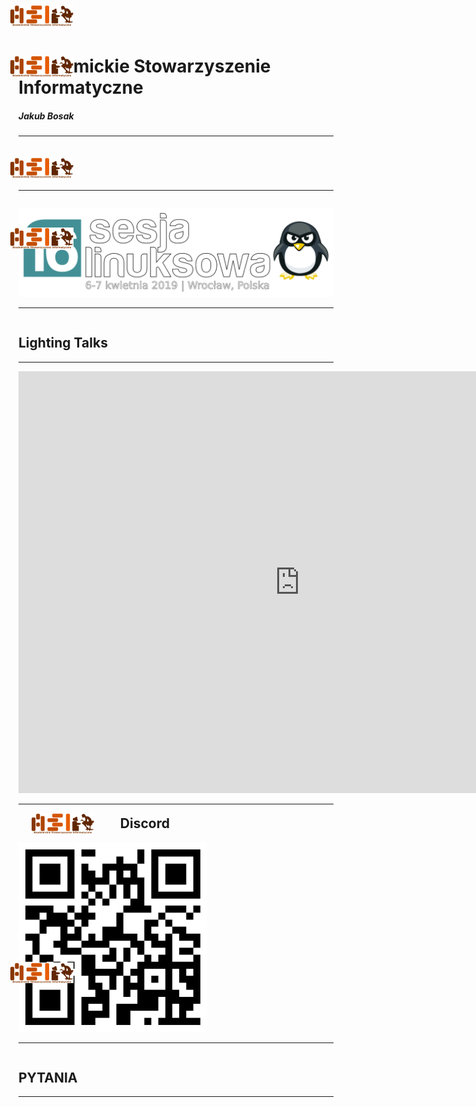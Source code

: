 
<div style="display: flex; margin: auto; align-items: center; justify-content: center;">
    <img class="feathers-logo" style="width:20%; margin:-10% 0 0 -85%;" src="images/asi-logo.svg" alt="">
</div>

# Akademickie Stowarzyszenie Informatyczne

##### Jakub Bosak

---
<div style="display: flex; margin: auto; align-items: center; justify-content: center;">
    <img class="feathers-logo" style="width:20%; margin:-50% 0 0 -85%;" src="images/asi-logo.svg" alt="">
</div>


## O NAS

---

<div style="display: flex; margin: auto; align-items: center; justify-content: center;">
    <img class="feathers-logo" style="width:20%; margin:-20% 0 0 -85%;" src="images/asi-logo.svg" alt="">
</div>

![](./images/logo-duze-pl.png)

---

<div style="display: flex; margin: auto; align-items: center; justify-content: center;">
    <img class="feathers-logo" style="width:20%; margin:-50% 0 0 -85%;" src="images/asi-logo.svg" alt="">
</div>

## Lighting Talks

---


<iframe src="https://www.google.com/maps/embed?pb=!1m18!1m12!1m3!1d186.1638430305402!2d17.064247929816748!3d51.11377311590199!2m3!1f0!2f0!3f0!3m2!1i1024!2i768!4f13.1!3m3!1m2!1s0x470fc28025bdb3fb%3A0x4ade31e957e7e0b!2sAkademickie%20Stowarzyszenie%20Informatyczne!5e0!3m2!1spl!2sde!4v1664401522749!5m2!1spl!2sde" width="900" height="675" style="border:0;" allowfullscreen="" loading="lazy" referrerpolicy="no-referrer-when-downgrade"></iframe>

---
<div style="display: flex; margin: auto; align-items: center; justify-content: space-around;">
    <img class="feathers-logo" style="width:20%; margin:0% 0 0 0;" src="images/asi-logo.svg" alt="">
    <h2 style="margin: 0 200px 0 0"> Discord</h2>
    <p></p>
</div>


<p><img style="width:60%; margin:0 0 0 0" src="images/discord-qr.png" alt=""></p>

---

<div style="display: flex; margin: auto; align-items: center; justify-content: center;">
    <img class="feathers-logo" style="width:20%; margin:-50% 0 0 -85%;" src="images/asi-logo.svg" alt="">
</div>

## PYTANIA


---

